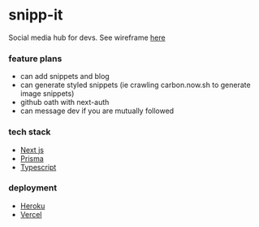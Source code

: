 # snipp-it

Social media hub for devs. See wireframe [here](https://www.figma.com/proto/j5k2HwZo4xUldyprIF7Jzw/DevCommunity?node-id=1%3A2&viewport=783%2C335%2C0.7666961550712585&scaling=min-zoom)

### feature plans
- can add snippets and blog
- can generate styled snippets (ie crawling carbon.now.sh to generate image snippets)
- github oath with next-auth
- can message dev if you are mutually followed

### tech stack

- [Next js ](https://github.com/vercel/next.js/)
- [Prisma](https://github.com/prisma/prisma)
- [Typescript](https://github.com/microsoft/TypeScript)

### deployment

- [Heroku](https://www.heroku.com/)
- [Vercel](https://vercel.com/)
